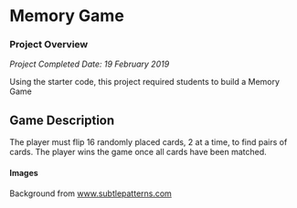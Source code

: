 # Memory Game

### Project Overview

*Project Completed Date: 19 February 2019*

Using the starter code, this project required students to build a Memory Game

## Game Description

The player must flip 16 randomly placed cards, 2 at a time, to find pairs of cards. The player wins the game once all cards have been matched.

#### Images
Background from www.subtlepatterns.com

